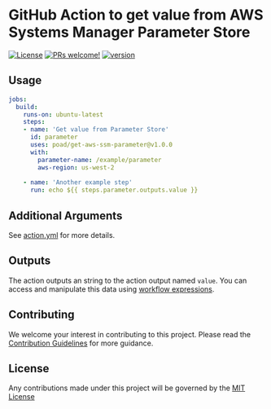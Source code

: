 # GitHub Action to get value from AWS Systems Manager Parameter Store

[![License](https://img.shields.io/badge/license-MIT-green.svg?style=flat)](LICENSE)
[![PRs welcome!](https://img.shields.io/badge/PRs-welcome-brightgreen.svg)](CONTRIBUTING.md)
[![version](https://img.shields.io/github/v/release/poad/get-aws-ssm-parameter?display_name=tag&include_prereleases&sort=semver)](VERSION)

## Usage

```yaml
jobs:
  build:
    runs-on: ubuntu-latest
    steps:
    - name: 'Get value from Parameter Store'
      id: parameter
      uses: poad/get-aws-ssm-parameter@v1.0.0
      with: 
        parameter-name: /example/parameter
        aws-region: us-west-2
  
    - name: 'Another example step'
      run: echo ${{ steps.parameter.outputs.value }}
```

## Additional Arguments

See [action.yml](action.yml) for more details.

## Outputs

The action outputs an string to the action output named `value`.  You can access and manipulate this data using [workflow expressions](https://help.github.com/en/actions/automating-your-workflow-with-github-actions/contexts-and-expression-syntax-for-github-actions#steps-context).

## Contributing

We welcome your interest in contributing to this project. Please read the [Contribution Guidelines](CONTRIBUTING.md) for more guidance.

## License

Any contributions made under this project will be governed by the [MIT License](LICENSE)
